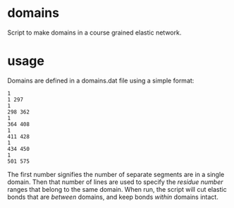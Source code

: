 # domains
Script to make domains in a course grained elastic network.

# usage
Domains are defined in a domains.dat file using a simple format:
```
1
1 297 
1
298 362 
1
364 408 
1
411 428 
1
434 450 
1
501 575
```
The first number signifies the number of separate segments are in a single domain.
Then that number of lines are used to specify the _residue number_ ranges that belong to the same domain.
When run, the script will cut elastic bonds that are _between_ domains, and keep bonds _within_ domains intact.
